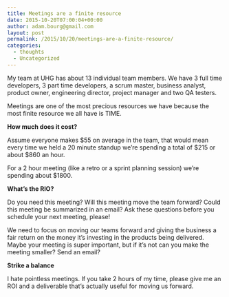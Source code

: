 ```yaml
---
title: Meetings are a finite resource
date: 2015-10-20T07:00:04+00:00
author: adam.bourg@gmail.com
layout: post
permalink: /2015/10/20/meetings-are-a-finite-resource/
categories:
  - thoughts
  - Uncategorized
---
```

My team at UHG has about 13 individual team members. We have 3 full time developers, 3 part time developers, a scrum master, business analyst, product owner, engineering director, project manager and two QA testers.

Meetings are one of the most precious resources we have because the most finite resource we all have is TIME.

**How much does it cost?**

Assume everyone makes $55 on average in the team, that would mean every time we held a 20 minute standup we&#8217;re spending a total of $215 or about $860 an hour.

For a 2 hour meeting (like a retro or a sprint planning session) we&#8217;re spending about $1800.

**What&#8217;s the RIO?**

Do you need this meeting? Will this meeting move the team forward? Could this meeting be summarized in an email? Ask these questions before you schedule your next meeting, please!

We need to focus on moving our teams forward and giving the business a fair return on the money it&#8217;s investing in the products being delivered. Maybe your meeting is super important, but if it&#8217;s not can you make the meeting smaller? Send an email?

**Strike a balance**

I hate pointless meetings. If you take 2 hours of my time, please give me an ROI and a deliverable that&#8217;s actually useful for moving us forward.
